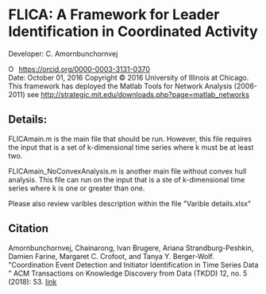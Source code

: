 FLICA: A Framework for Leader Identification in Coordinated Activity
===========================================================
Developer: C. Amornbunchornvej <div itemscope itemtype="https://schema.org/Person"><a itemprop="sameAs" content="https://orcid.org/0000-0003-3131-0370" href="https://orcid.org/0000-0003-3131-0370" target="orcid.widget" rel="noopener noreferrer" style="vertical-align:top;"><img src="https://orcid.org/sites/default/files/images/orcid_16x16.png" style="width:1em;margin-right:.5em;" alt="ORCID iD icon">https://orcid.org/0000-0003-3131-0370</a></div>
Date: October 01, 2016
Copyright © 2016 University of Illinois at Chicago.
This framework has deployed the Matlab Tools for Network Analysis (2006-2011)
see http://strategic.mit.edu/downloads.php?page=matlab_networks

Details:
--------

FLICAmain.m is the main file that should be run. However, this file requires the input that is a set of k-dimensional time series where k must be at least two. 

FLICAmain_NoConvexAnalysis.m is another main file without convex hull analysis. This file can run on the input that is a ste of k-dimensional time series where k is one or greater than one.

Please also review varibles description within the file "Varible details.xlsx"

Citation
----------------------------------------------------------------------------------
Amornbunchornvej, Chainarong, Ivan Brugere, Ariana Strandburg-Peshkin, Damien Farine, Margaret C. Crofoot, and Tanya Y. Berger-Wolf. "Coordination Event Detection and Initiator Identification in Time Series Data " ACM Transactions on Knowledge Discovery from Data (TKDD) 12, no. 5 (2018): 53.  <a href="https://dl.acm.org/citation.cfm?id=3201406">link</a>
